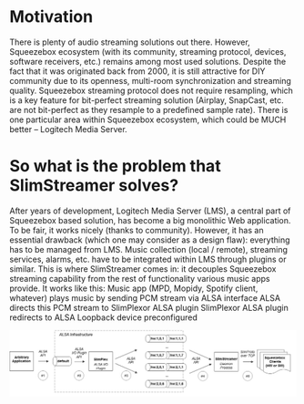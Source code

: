 # Motivation
There is plenty of audio streaming solutions out there. However, Squeezebox ecosystem (with its community, streaming protocol, devices, software receivers, etc.) remains among most used solutions. Despite the fact that it was originated back from 2000, it is still attractive for DIY community due to its openness, multi-room synchronization and streaming quality. Squeezebox streaming protocol does not require resampling, which is a key feature for bit-perfect streaming solution (Airplay, SnapCast, etc. are not bit-perfect as they resample to a predefined sample rate). There is one particular area within Squeezebox ecosystem, which could be MUCH better – Logitech Media Server.

# So what is the problem that SlimStreamer solves?
After years of development, Logitech Media Server (LMS), a central part of Squeezebox based solution, has become a big monolithic Web application.
To be fair, it works nicely (thanks to community).
However, it has an essential drawback (which one may consider as a design flaw): everything has to be managed from LMS. Music collection (local / remote), streaming services, alarms, etc. have to be integrated within LMS through plugins or similar.
This is where SlimStreamer comes in: it decouples Squeezebox streaming capability from the rest of functionality various music apps provide.
It works like this:
Music app (MPD, Mopidy, Spotify client, whatever) plays music by sending PCM stream via ALSA interface
ALSA directs this PCM stream to SlimPlexor ALSA plugin
SlimPlexor ALSA plugin redirects to ALSA Loopback device preconfigured

![Diagram](flow.jpg)
